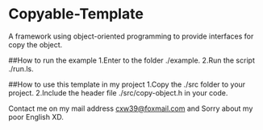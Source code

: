 # Copyable-Template
A framework using object-oriented programming to provide interfaces for copy the object.

##How to run the example
1.Enter to the folder ./example.
2.Run the script ./run.ls.

##How to use this template in my project
1.Copy the ./src folder to your project.
2.Include the header file ./src/copy-object.h in your code.


Contact me on my mail address cxw39@foxmail.com
and Sorry about my poor English XD.
